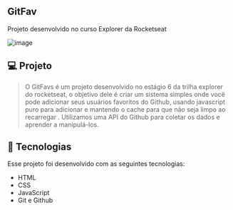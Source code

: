 ## GitFav
Projeto desenvolvido no curso Explorer da Rocketseat

![image](https://github.com/Souzasud/GitFav/assets/133075307/7e2c288e-1b45-4f18-917a-6157029f00c1)

## 💻 Projeto
>O GitFavs é um projeto desenvolvido no estágio 6 da trilha explorer do rocketseat, o objetivo dele é criar um sistema simples onde você pode adicionar seus usuários favoritos do Github, usando javascript puro para adicionar e mantendo o cache para que não seja limpo ao recarregar .
Utilizamos uma API do Github para coletar os dados e aprender a manipulá-los.

## 🚀 Tecnologias
Esse projeto foi desenvolvido com as seguintes tecnologias:

- HTML
- CSS
- JavaScript
- Git e Github

